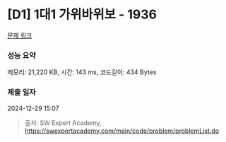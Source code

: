 # [D1] 1대1 가위바위보 - 1936 

[문제 링크](https://swexpertacademy.com/main/code/problem/problemDetail.do?contestProbId=AV5PjKXKALcDFAUq) 

### 성능 요약

메모리: 21,220 KB, 시간: 143 ms, 코드길이: 434 Bytes

### 제출 일자

2024-12-29 15:07



> 출처: SW Expert Academy, https://swexpertacademy.com/main/code/problem/problemList.do